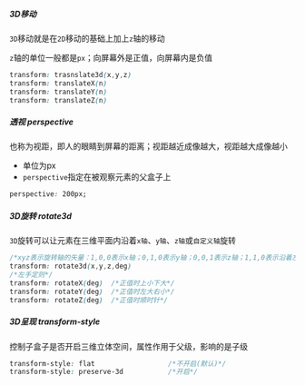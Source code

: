 ##### 3D移动

`3D`移动就是在`2D`移动的基础上加上`z`轴的移动

`z`轴的单位一般都是`px`；向屏幕外是正值，向屏幕内是负值

```css
transform: trasnslate3d(x,y,z)
transform: translateX(n)
transform: translateY(n)
transform: translateZ(n)
```

##### 透视 perspective

也称为视距，即人的眼睛到屏幕的距离；视距越近成像越大，视距越大成像越小

- 单位为px
- `perspective`指定在被观察元素的父盒子上

```css
perspective: 200px;
```

##### 3D旋转 rotate3d

`3D`旋转可以让元素在三维平面内沿着`x轴`、`y轴`、`z轴`或`自定义轴`旋转

```css
/*xyz表示旋转轴的矢量：1,0,0表示x轴；0,1,0表示y轴；0,0,1表示z轴；1,1,0表示沿着左上右下的对角线旋转*/
transform: rotate3d(x,y,z,deg)
/*左手定则*/
transform: rotateX(deg)  /*正值时上小下大*/
transform: rotateY(deg)  /*正值时左大右小*/
transform: rotateZ(deg)  /*正值时顺时针*/
```

##### 3D呈现 transform-style

控制子盒子是否开启三维立体空间，属性作用于父级，影响的是子级

```css
transform-style: flat                  /*不开启(默认)*/
transform-style: preserve-3d           /*开启*/
```

